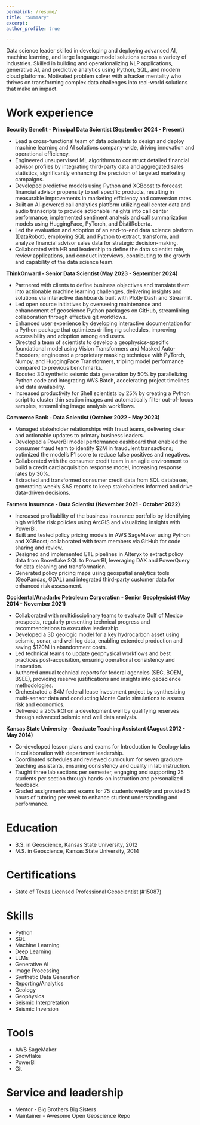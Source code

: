```yaml
---
permalink: /resume/
title: "Summary"
excerpt: 
author_profile: true

---
```


Data science leader skilled in developing and deploying advanced AI, machine learning, and large language model solutions across a variety of industries. Skilled in building and operationalizing NLP applications, generative AI, and predictive analytics using Python, SQL, and modern cloud platforms. Motivated problem solver with a hacker mentality who thrives on transforming complex data challenges into real-world solutions that make an impact.

Work experience
======
**Security Benefit - Principal Data Scientist (September 2024 - Present)**
* Lead a cross-functional team of data scientists to design and deploy machine learning and AI solutions company-wide, driving innovation and operational efficiency.
* Engineered unsupervised ML algorithms to construct detailed financial advisor profiles by integrating third-party data and aggregated sales statistics, significantly enhancing the precision of targeted marketing campaigns.
* Developed predictive models using Python and XGBoost to forecast financial advisor propensity to sell specific products, resulting in measurable improvements in marketing efficiency and conversion rates.
* Built an AI-powered call analytics platform utilizing call center data and audio transcripts to provide actionable insights into call center performance; implemented sentiment analysis and call summarization models using HuggingFace, PyTorch, and DistilRoberta.
* Led the evaluation and adoption of an end-to-end data science platform (DataRobot), employing SQL and Python to extract, transform, and analyze financial advisor sales data for strategic decision-making.
* Collaborated with HR and leadership to define the data scientist role, review applications, and conduct interviews, contributing to the growth and capability of the data science team.

**ThinkOnward - Senior Data Scientist (May 2023 - September 2024)**
* Partnered with clients to define business objectives and translate them into actionable machine learning challenges, delivering insights and solutions via interactive dashboards built with Plotly Dash and Streamlit.
* Led open source initiatives by overseeing maintenance and enhancement of geoscience Python packages on GitHub, streamlining collaboration through effective git workflows.
* Enhanced user experience by developing interactive documentation for a Python package that optimizes drilling rig schedules, improving accessibility and adoption among end users.
* Directed a team of scientists to develop a geophysics-specific foundational model using Vision Transformers and Masked Auto-Encoders; engineered a proprietary masking technique with PyTorch, Numpy, and HuggingFace Transformers, tripling model performance compared to previous benchmarks.
* Boosted 3D synthetic seismic data generation by 50% by parallelizing Python code and integrating AWS Batch, accelerating project timelines and data availability.
* Increased productivity for Shell scientists by 25% by creating a Python script to cluster thin section images and automatically filter out-of-focus samples, streamlining image analysis workflows.


**Commerce Bank - Data Scientist (October 2022 - May 2023)**
* Managed stakeholder relationships with fraud teams, delivering clear and actionable updates to primary business leaders.
* Developed a PowerBI model performance dashboard that enabled the consumer fraud team to identify $2M in fraudulent transactions; optimized the model’s F1 score to reduce false positives and negatives.
* Collaborated with the consumer credit team in an agile environment to build a credit card acquisition response model, increasing response rates by 30%.
* Extracted and transformed consumer credit data from SQL databases, generating weekly SAS reports to keep stakeholders informed and drive data-driven decisions.
    
**Farmers Insurance - Data Scientist (November 2021 - October 2022)**
* Increased profitability of the business insurance portfolio by identifying high wildfire risk policies using ArcGIS and visualizing insights with PowerBI.
* Built and tested policy pricing models in AWS SageMaker using Python and XGBoost; collaborated with team members via GitHub for code sharing and review.
* Designed and implemented ETL pipelines in Alteryx to extract policy data from Snowflake SQL to PowerBI, leveraging DAX and PowerQuery for data cleaning and transformation.
* Generated policy pricing maps using geospatial analytics tools (GeoPandas, GDAL) and integrated third-party customer data for enhanced risk assessment.

**Occidental/Anadarko Petroleum Corporation - Senior Geophysicist (May 2014 - November 2021)**
* Collaborated with multidisciplinary teams to evaluate Gulf of Mexico prospects, regularly presenting technical progress and recommendations to executive leadership.
* Developed a 3D geologic model for a key hydrocarbon asset using seismic, sonar, and well log data, enabling extended production and saving $120M in abandonment costs.
* Led technical teams to update geophysical workflows and best practices post-acquisition, ensuring operational consistency and innovation.
* Authored annual technical reports for federal agencies (SEC, BOEM, BSEE), providing reserve justifications and insights into geoscience methodologies.
* Orchestrated a $4M federal lease investment project by synthesizing multi-sensor data and conducting Monte Carlo simulations to assess risk and economics.
* Delivered a 25% ROI on a development well by qualifying reserves through advanced seismic and well data analysis.
 
**Kansas State University - Graduate Teaching Assistant (August 2012 - May 2014)**
* Co-developed lesson plans and exams for Introduction to Geology labs in collaboration with department leadership.
* Coordinated schedules and reviewed curriculum for seven graduate teaching assistants, ensuring consistency and quality in lab instruction.
* Taught three lab sections per semester, engaging and supporting 25 students per section through hands-on instruction and personalized feedback.
* Graded assignments and exams for 75 students weekly and provided 5 hours of tutoring per week to enhance student understanding and performance.
 
Education
======
* B.S. in Geoscience, Kansas State University, 2012
* M.S. in Geoscience, Kansas State University, 2014

Certifications
======
* State of Texas Licensed Professional Geoscientist (#15087)
  
Skills
======
* Python
* SQL
* Machine Learning
* Deep Learning
* LLMs
* Generative AI
* Image Processing
* Synthetic Data Generation
* Reporting/Analytics
* Geology
* Geophysics
* Seismic Interpretation
* Seismic Inversion

Tools
======
* AWS SageMaker
* Snowflake
* PowerBI
* Git

Service and leadership
======
* Mentor - Big Brothers Big Sisters
* Maintainer - Awesome Open Geoscience Repo
